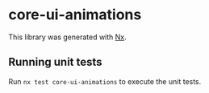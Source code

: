 # core-ui-animations

This library was generated with [Nx](https://nx.dev).

## Running unit tests

Run `nx test core-ui-animations` to execute the unit tests.
